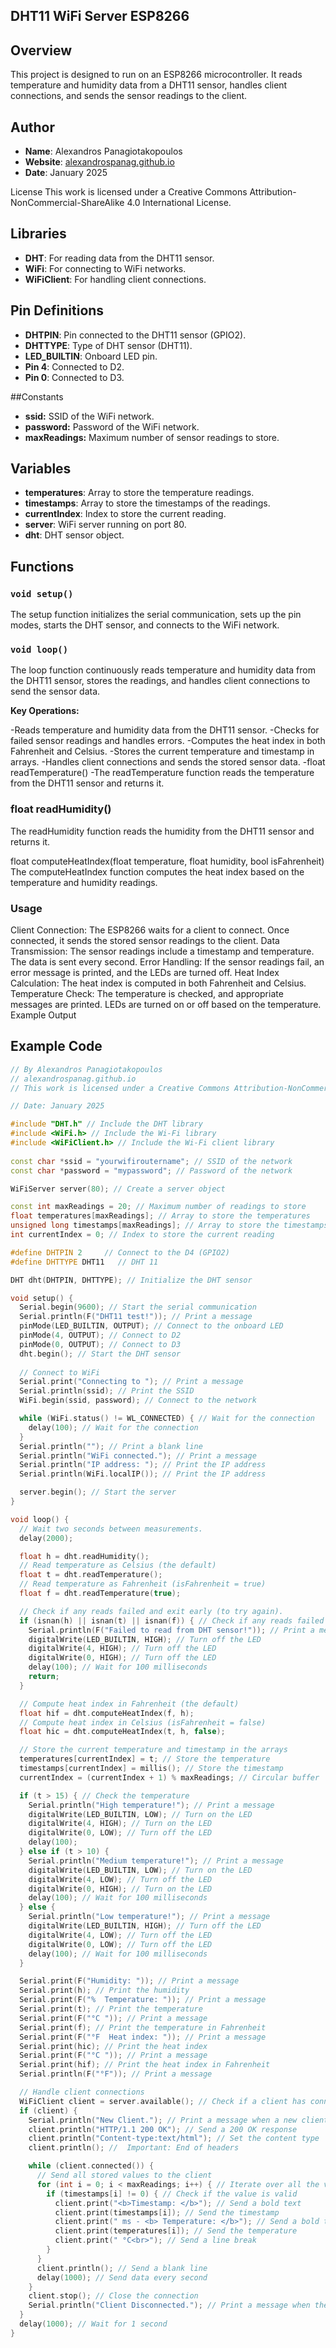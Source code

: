 ## DHT11 WiFi Server ESP8266


## Overview

This project is designed to run on an ESP8266 microcontroller. It reads temperature and humidity data from a DHT11 sensor, handles client connections, and sends the sensor readings to the client.

## Author

- **Name**: Alexandros Panagiotakopoulos
- **Website**: [alexandrospanag.github.io](https://alexandrospanag.github.io)
- **Date**: January 2025
  
License
This work is licensed under a Creative Commons Attribution-NonCommercial-ShareAlike 4.0 International License.

## Libraries
- **DHT**: For reading data from the DHT11 sensor.
- **WiFi**: For connecting to WiFi networks.
- **WiFiClient**: For handling client connections.

## Pin Definitions
- **DHTPIN**: Pin connected to the DHT11 sensor (GPIO2).
- **DHTTYPE**: Type of DHT sensor (DHT11).
- **LED_BUILTIN**: Onboard LED pin.
- **Pin 4**: Connected to D2.
- **Pin 0**: Connected to D3.

##Constants

- **ssid:** SSID of the WiFi network.
- **password:** Password of the WiFi network.
- **maxReadings:** Maximum number of sensor readings to store.

## Variables

- **temperatures**: Array to store the temperature readings.
- **timestamps**: Array to store the timestamps of the readings.
- **currentIndex**: Index to store the current reading.
- **server**: WiFi server running on port 80.
- **dht**: DHT sensor object.

## Functions

### `void setup()`

The setup function initializes the serial communication, sets up the pin modes, starts the DHT sensor, and connects to the WiFi network.

### `void loop()`

The loop function continuously reads temperature and humidity data from the DHT11 sensor, stores the readings, and handles client connections to send the sensor data.

**Key Operations:**

-Reads temperature and humidity data from the DHT11 sensor.
-Checks for failed sensor readings and handles errors.
-Computes the heat index in both Fahrenheit and Celsius.
-Stores the current temperature and timestamp in arrays.
-Handles client connections and sends the stored sensor data.
-float readTemperature()
-The readTemperature function reads the temperature from the DHT11 sensor and returns it.

### float readHumidity()
The readHumidity function reads the humidity from the DHT11 sensor and returns it.

float computeHeatIndex(float temperature, float humidity, bool isFahrenheit)
The computeHeatIndex function computes the heat index based on the temperature and humidity readings.

### Usage

Client Connection: The ESP8266 waits for a client to connect. Once connected, it sends the stored sensor readings to the client.
Data Transmission: The sensor readings include a timestamp and temperature. The data is sent every second.
Error Handling: If the sensor readings fail, an error message is printed, and the LEDs are turned off.
Heat Index Calculation: The heat index is computed in both Fahrenheit and Celsius.
Temperature Check: The temperature is checked, and appropriate messages are printed. LEDs are turned on or off based on the temperature.
Example Output

## Example Code

```cpp
// By Alexandros Panagiotakopoulos
// alexandrospanag.github.io
// This work is licensed under a Creative Commons Attribution-NonCommercial-ShareAlike 4.0 International License.

// Date: January 2025

#include "DHT.h" // Include the DHT library
#include <WiFi.h> // Include the Wi-Fi library
#include <WiFiClient.h> // Include the Wi-Fi client library
 
const char *ssid = "yourwifiroutername"; // SSID of the network
const char *password = "mypassword"; // Password of the network

WiFiServer server(80); // Create a server object

const int maxReadings = 20; // Maximum number of readings to store
float temperatures[maxReadings]; // Array to store the temperatures
unsigned long timestamps[maxReadings]; // Array to store the timestamps
int currentIndex = 0; // Index to store the current reading

#define DHTPIN 2     // Connect to the D4 (GPIO2)
#define DHTTYPE DHT11   // DHT 11

DHT dht(DHTPIN, DHTTYPE); // Initialize the DHT sensor

void setup() {
  Serial.begin(9600); // Start the serial communication
  Serial.println(F("DHT11 test!")); // Print a message
  pinMode(LED_BUILTIN, OUTPUT); // Connect to the onboard LED
  pinMode(4, OUTPUT); // Connect to D2
  pinMode(0, OUTPUT); // Connect to D3
  dht.begin(); // Start the DHT sensor
  
  // Connect to WiFi
  Serial.print("Connecting to "); // Print a message
  Serial.println(ssid); // Print the SSID
  WiFi.begin(ssid, password); // Connect to the network

  while (WiFi.status() != WL_CONNECTED) { // Wait for the connection
    delay(100); // Wait for the connection
  }
  Serial.println(""); // Print a blank line
  Serial.println("WiFi connected."); // Print a message
  Serial.println("IP address: "); // Print the IP address
  Serial.println(WiFi.localIP()); // Print the IP address

  server.begin(); // Start the server
}

void loop() {
  // Wait two seconds between measurements.
  delay(2000);

  float h = dht.readHumidity();
  // Read temperature as Celsius (the default)
  float t = dht.readTemperature();
  // Read temperature as Fahrenheit (isFahrenheit = true)
  float f = dht.readTemperature(true);

  // Check if any reads failed and exit early (to try again).
  if (isnan(h) || isnan(t) || isnan(f)) { // Check if any reads failed
    Serial.println(F("Failed to read from DHT sensor!")); // Print a message
    digitalWrite(LED_BUILTIN, HIGH); // Turn off the LED
    digitalWrite(4, HIGH); // Turn off the LED
    digitalWrite(0, HIGH); // Turn off the LED
    delay(100); // Wait for 100 milliseconds
    return;
  }

  // Compute heat index in Fahrenheit (the default)
  float hif = dht.computeHeatIndex(f, h);
  // Compute heat index in Celsius (isFahrenheit = false)
  float hic = dht.computeHeatIndex(t, h, false);

  // Store the current temperature and timestamp in the arrays
  temperatures[currentIndex] = t; // Store the temperature
  timestamps[currentIndex] = millis(); // Store the timestamp
  currentIndex = (currentIndex + 1) % maxReadings; // Circular buffer

  if (t > 15) { // Check the temperature
    Serial.println("High temperature!"); // Print a message
    digitalWrite(LED_BUILTIN, LOW); // Turn on the LED
    digitalWrite(4, HIGH); // Turn on the LED
    digitalWrite(0, LOW); // Turn off the LED
    delay(100);
  } else if (t > 10) {
    Serial.println("Medium temperature!"); // Print a message
    digitalWrite(LED_BUILTIN, LOW); // Turn on the LED
    digitalWrite(4, LOW); // Turn off the LED
    digitalWrite(0, HIGH); // Turn on the LED
    delay(100); // Wait for 100 milliseconds
  } else {
    Serial.println("Low temperature!"); // Print a message
    digitalWrite(LED_BUILTIN, HIGH); // Turn off the LED
    digitalWrite(4, LOW); // Turn off the LED
    digitalWrite(0, LOW); // Turn off the LED
    delay(100); // Wait for 100 milliseconds
  }

  Serial.print(F("Humidity: ")); // Print a message
  Serial.print(h); // Print the humidity
  Serial.print(F("%  Temperature: ")); // Print a message
  Serial.print(t); // Print the temperature
  Serial.print(F("°C ")); // Print a message
  Serial.print(f); // Print the temperature in Fahrenheit
  Serial.print(F("°F  Heat index: ")); // Print a message
  Serial.print(hic); // Print the heat index
  Serial.print(F("°C ")); // Print a message
  Serial.print(hif); // Print the heat index in Fahrenheit
  Serial.println(F("°F")); // Print a message

  // Handle client connections
  WiFiClient client = server.available(); // Check if a client has connected
  if (client) {
    Serial.println("New Client."); // Print a message when a new client is connected
    client.println("HTTP/1.1 200 OK"); // Send a 200 OK response
    client.println("Content-type:text/html"); // Set the content type
    client.println(); //  Important: End of headers

    while (client.connected()) {
      // Send all stored values to the client
      for (int i = 0; i < maxReadings; i++) { // Iterate over all the values
        if (timestamps[i] != 0) { // Check if the value is valid
          client.print("<b>Timestamp: </b>"); // Send a bold text
          client.print(timestamps[i]); // Send the timestamp
          client.print(" ms - <b> Temperature: </b>"); // Send a bold text
          client.print(temperatures[i]); // Send the temperature
          client.print(" °C<br>"); // Send a line break
        }
      }
      client.println(); // Send a blank line
      delay(1000); // Send data every second
    }
    client.stop(); // Close the connection
    Serial.println("Client Disconnected."); // Print a message when the client is disconnected
  }
  delay(1000); // Wait for 1 second
}





